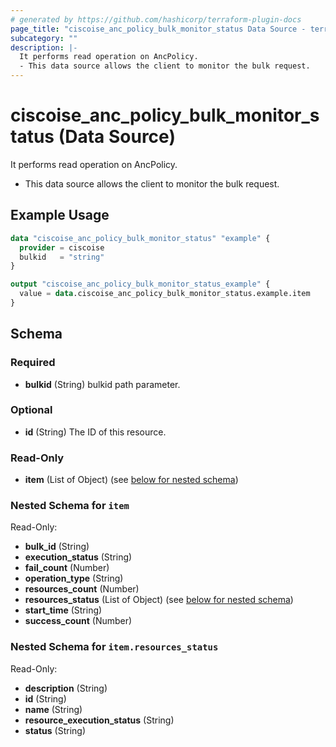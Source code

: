 ```yaml
---
# generated by https://github.com/hashicorp/terraform-plugin-docs
page_title: "ciscoise_anc_policy_bulk_monitor_status Data Source - terraform-provider-ciscoise"
subcategory: ""
description: |-
  It performs read operation on AncPolicy.
  - This data source allows the client to monitor the bulk request.
---
```


# ciscoise_anc_policy_bulk_monitor_status (Data Source)

It performs read operation on AncPolicy.

- This data source allows the client to monitor the bulk request.

## Example Usage

```terraform
data "ciscoise_anc_policy_bulk_monitor_status" "example" {
  provider = ciscoise
  bulkid   = "string"
}

output "ciscoise_anc_policy_bulk_monitor_status_example" {
  value = data.ciscoise_anc_policy_bulk_monitor_status.example.item
}
```

<!-- schema generated by tfplugindocs -->
## Schema

### Required

- **bulkid** (String) bulkid path parameter.

### Optional

- **id** (String) The ID of this resource.

### Read-Only

- **item** (List of Object) (see [below for nested schema](#nestedatt--item))

<a id="nestedatt--item"></a>
### Nested Schema for `item`

Read-Only:

- **bulk_id** (String)
- **execution_status** (String)
- **fail_count** (Number)
- **operation_type** (String)
- **resources_count** (Number)
- **resources_status** (List of Object) (see [below for nested schema](#nestedobjatt--item--resources_status))
- **start_time** (String)
- **success_count** (Number)

<a id="nestedobjatt--item--resources_status"></a>
### Nested Schema for `item.resources_status`

Read-Only:

- **description** (String)
- **id** (String)
- **name** (String)
- **resource_execution_status** (String)
- **status** (String)


